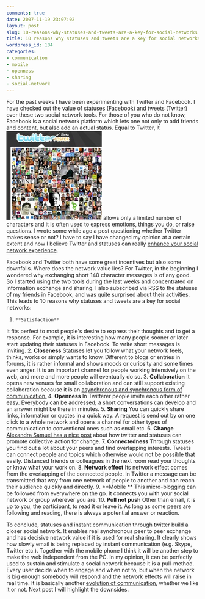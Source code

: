 ```yaml
---
comments: true
date: 2007-11-19 23:07:02
layout: post
slug: 10-reasons-why-statuses-and-tweets-are-a-key-for-social-networks
title: 10 reasons why statuses and tweets are a key for social networks
wordpress_id: 184
categories:
- communication
- mobile
- openness
- sharing
- social-network
---
```


For the past weeks I have been experimenting with Twitter and Facebook. I have checked out the value of statuses (Facebook) and tweets (Twitter) over these two social network tools. For those of you who do not know, Facebook is a social network platform which lets one not only to add friends and content, but also add an actual status. Equal to Twitter, it [![Twitter Poster](/images/twitterposter.jpg)](http://www.twitterposter.com) allows only a limited number of characters and it is often used to express emotions, things you do, or raise questions. I wrote some while ago a post questioning whether Twitter makes sense or not? I have to say I have changed my opinion at a certain extent and now I believe Twitter and statuses can really [enhance your social network experience](http://www.elsua.net/2007/03/15/10-reasons-why-twitter-will-help-improve-your-already-existing-social-networks/).

Facebook and Twitter both have some great incentives but also some downfalls. Where does the network value lies? For Twitter, in the beginning I wondered why exchanging short 140 character messages is of any good. So I started using the two tools during the last weeks and concentrated on information exchange and sharing. I also subscribed via RSS to the statuses of my friends in Facebook, and was quite surprised about their activities. This leads to 10 reasons why statuses and tweets are a key for social networks:




  1.     **Satisfaction**
It fits perfect to most people's desire to express their thoughts and to get a response. For example, it is interesting how many people sooner or later start updating their statuses in Facebook. To write short messages is inviting.
  2.     **Closeness**
Statuses let you follow what your network feels, thinks, works or simply wants to know. Different to blogs or entries in forums, it is rather informal and shows moods or curiosity and some times even anger. It is an important channel for people working intensively on the web, and more and more people will eventually do so.
  3.     **Collaboration**
It opens new venues for small collaboration and can still support existing collaboration because it is an [asynchronous and synchronous form of communication.](http://pulverblog.pulver.com/archives/007389.html)
  4.     **Openness**
In Twitterer people invite each other rather easy. Everybody can be addressed; a short conversations can develop and an answer might be there in minutes.
  5.     **Sharing**
You can quickly share links, information or quotes in a quick way. A request is send out by on one click to a whole network and opens a channel for other types of communication to conventional ones such as email etc.
  6.     **Change**
[ Alexandra Samuel has a nice post](http://www.socialsignal.com/change-status) about how twitter and statuses can promote collective action for change.
  7.     **Connectedness**
Through statuses you find out a lot about your peers and find overlapping interests. Tweets can connect people and topics which otherwise would not be possible that easily. Distanced friends or colleagues in the next room read your thoughts or know what your work on.
  8.     **Network effect**
Its network effect comes from the overlapping of the connected people. In Twitter a message can be transmitted that way from one network of people to another and can reach their audience quickly and directly.
  9.     **Mobile
** This micro-blogging can be followed from everywhere on the go. It connects you with your social network or group wherever you are.
  10.     **Pull not push**
Other than email, it is up to you, the participant, to read it or leave it. As long as some peers are following and reading, there is always a potential answer or reaction.


To conclude, statuses and instant communication through twitter build a closer social network. It enables real synchronous peer to peer exchange and has decisive network value if it is used for real sharing. It clearly shows how slowly email is being replaced by instant communication (e.g. Skype, Twitter etc.). Together with the mobile phone I think it will be another step to make the web independent from the PC. In my opinion, it can be perfectly used to sustain and stimulate a social network because it is a pull-method. Every user decide when to engage and when not to, but when the network is big enough somebody will respond and the network effects will raise in real time. It is basically another [evolution of communication](http://www.readwriteweb.com/archives/evolution_of_communication.php), whether we like it or not. Next post I will highlight the downsides.

